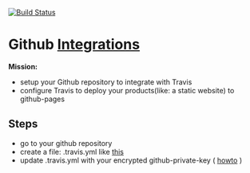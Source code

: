 [![Build Status](https://travis-ci.org/brownman/github_integrations.svg)](https://travis-ci.org/brownman/github_integrations)

Github [Integrations](https://github.com/travis-ci/github-services/tree/master/docs)
===================


**Mission:** 
- setup your Github repository to integrate with Travis 
- configure Travis to deploy your products(like: a static website) to github-pages

Steps
----
- go to your github repository
- create a file: .travis.yml like [this](https://github.com/brownman/test_github_integrations/blob/master/.travis.yml)
- update .travis.yml with your encrypted github-private-key ( [howto](https://github.com/brownman/github_integrations/tree/master/local) )

